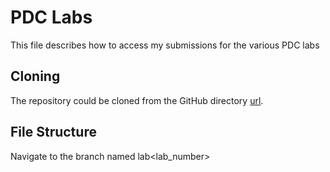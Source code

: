 # PDC Labs

This file describes how to access my submissions for the various PDC labs

## Cloning
The repository could be cloned from the GitHub directory [url](https://github.com/WybeTuring/PDC-Labs.git).


## File Structure 
Navigate to the branch named lab<lab_number>

